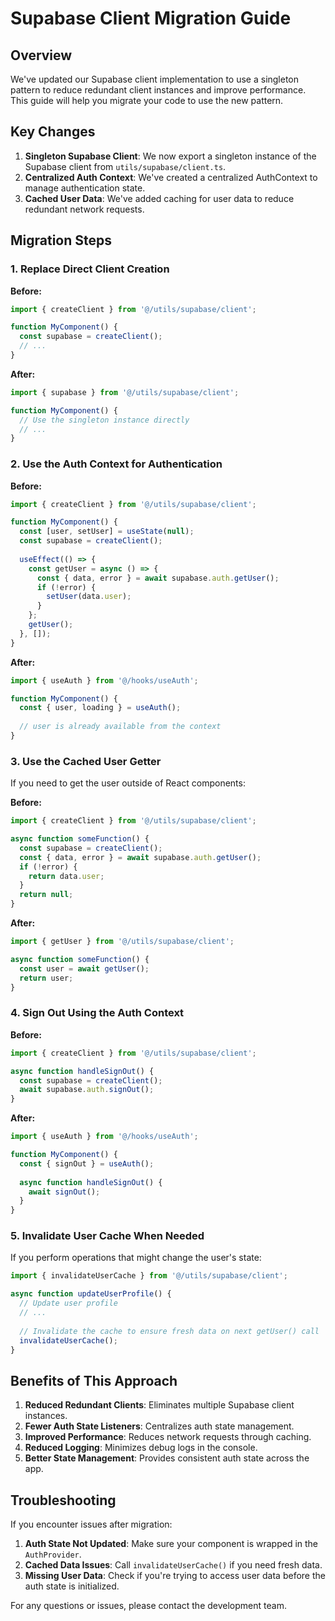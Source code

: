 # Supabase Client Migration Guide

## Overview

We've updated our Supabase client implementation to use a singleton pattern to reduce redundant client instances and improve performance. This guide will help you migrate your code to use the new pattern.

## Key Changes

1. **Singleton Supabase Client**: We now export a singleton instance of the Supabase client from `utils/supabase/client.ts`.
2. **Centralized Auth Context**: We've created a centralized AuthContext to manage authentication state.
3. **Cached User Data**: We've added caching for user data to reduce redundant network requests.

## Migration Steps

### 1. Replace Direct Client Creation

**Before:**
```typescript
import { createClient } from '@/utils/supabase/client';

function MyComponent() {
  const supabase = createClient();
  // ...
}
```

**After:**
```typescript
import { supabase } from '@/utils/supabase/client';

function MyComponent() {
  // Use the singleton instance directly
  // ...
}
```

### 2. Use the Auth Context for Authentication

**Before:**
```typescript
import { createClient } from '@/utils/supabase/client';

function MyComponent() {
  const [user, setUser] = useState(null);
  const supabase = createClient();
  
  useEffect(() => {
    const getUser = async () => {
      const { data, error } = await supabase.auth.getUser();
      if (!error) {
        setUser(data.user);
      }
    };
    getUser();
  }, []);
}
```

**After:**
```typescript
import { useAuth } from '@/hooks/useAuth';

function MyComponent() {
  const { user, loading } = useAuth();
  
  // user is already available from the context
}
```

### 3. Use the Cached User Getter

If you need to get the user outside of React components:

**Before:**
```typescript
import { createClient } from '@/utils/supabase/client';

async function someFunction() {
  const supabase = createClient();
  const { data, error } = await supabase.auth.getUser();
  if (!error) {
    return data.user;
  }
  return null;
}
```

**After:**
```typescript
import { getUser } from '@/utils/supabase/client';

async function someFunction() {
  const user = await getUser();
  return user;
}
```

### 4. Sign Out Using the Auth Context

**Before:**
```typescript
import { createClient } from '@/utils/supabase/client';

async function handleSignOut() {
  const supabase = createClient();
  await supabase.auth.signOut();
}
```

**After:**
```typescript
import { useAuth } from '@/hooks/useAuth';

function MyComponent() {
  const { signOut } = useAuth();
  
  async function handleSignOut() {
    await signOut();
  }
}
```

### 5. Invalidate User Cache When Needed

If you perform operations that might change the user's state:

```typescript
import { invalidateUserCache } from '@/utils/supabase/client';

async function updateUserProfile() {
  // Update user profile
  // ...
  
  // Invalidate the cache to ensure fresh data on next getUser() call
  invalidateUserCache();
}
```

## Benefits of This Approach

1. **Reduced Redundant Clients**: Eliminates multiple Supabase client instances.
2. **Fewer Auth State Listeners**: Centralizes auth state management.
3. **Improved Performance**: Reduces network requests through caching.
4. **Reduced Logging**: Minimizes debug logs in the console.
5. **Better State Management**: Provides consistent auth state across the app.

## Troubleshooting

If you encounter issues after migration:

1. **Auth State Not Updated**: Make sure your component is wrapped in the `AuthProvider`.
2. **Cached Data Issues**: Call `invalidateUserCache()` if you need fresh data.
3. **Missing User Data**: Check if you're trying to access user data before the auth state is initialized.

For any questions or issues, please contact the development team. 